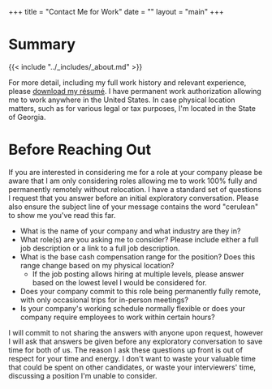 +++
title = "Contact Me for Work"
date = ""
layout = "main"
+++

# Summary

{{< include "../_includes/_about.md" >}}

For more detail, including my full work history and relevant experience, please
[download my r&eacute;sum&eacute;][cvpdf]. I have permanent work authorization
allowing me to work anywhere in the United States. In case physical location
matters, such as for various legal or tax purposes, I'm located in the State of
Georgia.

# Before Reaching Out

If you are interested in considering me for a role at your company please be
aware that I am only considering roles allowing me to work 100% fully and
permanently remotely without relocation. I have a standard set of questions
I request that you answer before an initial exploratory conversation. Please
also ensure the subject line of your message contains the word "cerulean" to
show me you've read this far.

- What is the name of your company and what industry are they in?
- What role(s) are you asking me to consider? Please include either a full job
  description or a link to a full job description.
- What is the base cash compensation range for the position? Does this range
  change based on my physical location?
  - If the job posting allows hiring at multiple levels, please answer based on
    the lowest level I would be considered for.
- Does your company commit to this role being permanently fully remote, with
  only occasional trips for in-person meetings?
- Is your company's working schedule normally flexible or does your company
  require employees to work within certain hours?

I will commit to not sharing the answers with anyone upon request, however
I will ask that answers be given before any exploratory conversation to save
time for both of us. The reason I ask these questions up front is out of respect
for your time and energy. I don't want to waste your valuable time that could be
spent on other candidates, or waste your interviewers' time, discussing
a position I'm unable to consider.

[cvpdf]: /docs/resume.pdf
